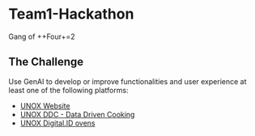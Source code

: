 # Team1-Hackathon

Gang of ++Four+=2


## The Challenge

Use GenAI to develop or improve functionalities and user experience at least one of the following platforms:

- [UNOX Website](https://www.unox.com/it_it/)
- [UNOX DDC - Data Driven Cooking](demo.datadrivencooking.com)
- [UNOX Digital.ID ovens](https://www.unox.com/it_it/app-e-sistema-operativo/app/digitalid/)
